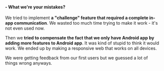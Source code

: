 #### - What we're your mistakes?

We tried to implement
<b>a "challenge" feature that required a complete in-app communication</b>.
We wasted too much time trying to make it work - it's not even used
now.

Then we <b>tried to compensate the fact that we only have Android app
by adding more features to Android app</b>. It was kind of
stupid to think it would work.
We ended up by making a responsive web that works on all devices.

We were getting feedback from our first users but
we guessed a lot of things wrong anyways.
